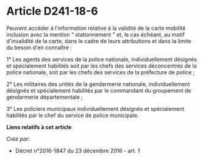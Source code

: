 # Article D241-18-6

Peuvent  accéder à l'information relative à la validité de la carte mobilité  inclusion avec la mention “ stationnement ” et,
le cas échéant, au motif  d'invalidité de la carte, dans le cadre de leurs attributions et dans  la limite du besoin d'en
connaître : 

1° Les  agents des services de la police nationale, individuellement désignés et  spécialement habilités soit par les chefs
des services déconcentrés de  la police nationale, soit par les chefs des services de la préfecture de  police ; 

2° Les militaires des unités de la  gendarmerie nationale, individuellement désignés et spécialement  habilités par le
commandant du groupement de gendarmerie départementale ;  

3° Les policiers municipaux individuellement désignés et spécialement habilités par le chef du service de police municipale.

**Liens relatifs à cet article**

_Créé par_:

  - Décret n°2016-1847 du 23 décembre 2016 - art. 1

